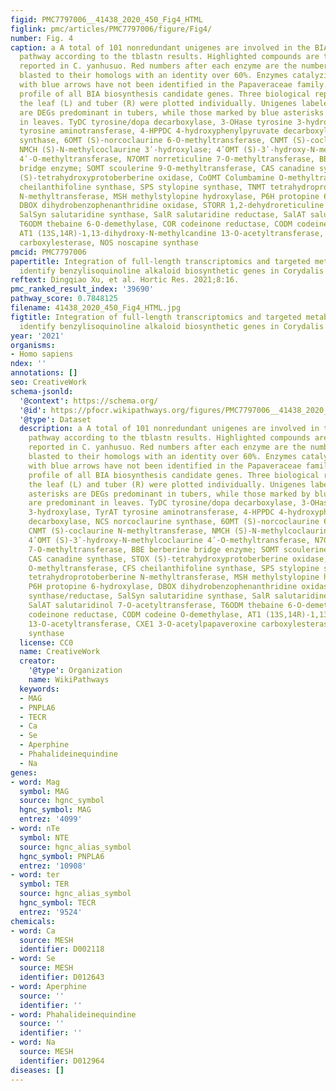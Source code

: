 ```yaml
---
figid: PMC7797006__41438_2020_450_Fig4_HTML
figlink: pmc/articles/PMC7797006/figure/Fig4/
number: Fig. 4
caption: a A total of 101 nonredundant unigenes are involved in the BIA biosynthetic
  pathway according to the tblastn results. Highlighted compounds are those previously
  reported in C. yanhusuo. Red numbers after each enzyme are the number of unigenes
  blasted to their homologs with an identity over 60%. Enzymes catalyzing reactions
  with blue arrows have not been identified in the Papaveraceae family. b Expression
  profile of all BIA biosynthesis candidate genes. Three biological replicates from
  the leaf (L) and tuber (R) were plotted individually. Unigenes labeled by red asterisks
  are DEGs predominant in tubers, while those marked by blue asterisks are predominant
  in leaves. TyDC tyrosine/dopa decarboxylase, 3-OHase tyrosine 3-hydroxylase, TyrAT
  tyrosine aminotransferase, 4-HPPDC 4-hydroxyphenylpyruvate decarboxylase, NCS norcoclaurine
  synthase, 6OMT (S)-norcoclaurine 6-O-methyltransferase, CNMT (S)-coclaurine N-methyltransferase,
  NMCH (S)-N-methylcoclaurine 3ʹ-hydroxylase; 4ʹOMT (S)-3ʹ-hydroxy-N-methylcoclaurine
  4ʹ-O-methyltransferase, N7OMT norreticuline 7-O-methyltransferase, BBE berberine
  bridge enzyme; SOMT scoulerine 9-O-methyltransferase, CAS canadine synthase, STOX
  (S)-tetrahydroxyprotoberberine oxidase, CoOMT Columbamine O-methyltransferase, CFS
  cheilanthifoline synthase, SPS stylopine synthase, TNMT tetrahydroprotoberberine
  N-methyltransferase, MSH methylstylopine hydroxylase, P6H protopine 6-hydroxylase,
  DBOX dihydrobenzophenanthridine oxidase, STORR 1,2-dehydroreticuline synthase/reductase,
  SalSyn salutaridine synthase, SalR salutaridine reductase, SalAT salutaridinol 7-O-acetyltransferase,
  T6ODM thebaine 6-O-demethylase, COR codeinone reductase, CODM codeine O-demethylase,
  AT1 (13S,14R)-1,13-dihydroxy-N-methylcandine 13-O-acetyltransferase, CXE1 3-O-acetylpapaveroxine
  carboxylesterase, NOS noscapine synthase
pmcid: PMC7797006
papertitle: Integration of full-length transcriptomics and targeted metabolomics to
  identify benzylisoquinoline alkaloid biosynthetic genes in Corydalis yanhusuo.
reftext: Dingqiao Xu, et al. Hortic Res. 2021;8:16.
pmc_ranked_result_index: '39690'
pathway_score: 0.7848125
filename: 41438_2020_450_Fig4_HTML.jpg
figtitle: Integration of full-length transcriptomics and targeted metabolomics to
  identify benzylisoquinoline alkaloid biosynthetic genes in Corydalis yanhusuo
year: '2021'
organisms:
- Homo sapiens
ndex: ''
annotations: []
seo: CreativeWork
schema-jsonld:
  '@context': https://schema.org/
  '@id': https://pfocr.wikipathways.org/figures/PMC7797006__41438_2020_450_Fig4_HTML.html
  '@type': Dataset
  description: a A total of 101 nonredundant unigenes are involved in the BIA biosynthetic
    pathway according to the tblastn results. Highlighted compounds are those previously
    reported in C. yanhusuo. Red numbers after each enzyme are the number of unigenes
    blasted to their homologs with an identity over 60%. Enzymes catalyzing reactions
    with blue arrows have not been identified in the Papaveraceae family. b Expression
    profile of all BIA biosynthesis candidate genes. Three biological replicates from
    the leaf (L) and tuber (R) were plotted individually. Unigenes labeled by red
    asterisks are DEGs predominant in tubers, while those marked by blue asterisks
    are predominant in leaves. TyDC tyrosine/dopa decarboxylase, 3-OHase tyrosine
    3-hydroxylase, TyrAT tyrosine aminotransferase, 4-HPPDC 4-hydroxyphenylpyruvate
    decarboxylase, NCS norcoclaurine synthase, 6OMT (S)-norcoclaurine 6-O-methyltransferase,
    CNMT (S)-coclaurine N-methyltransferase, NMCH (S)-N-methylcoclaurine 3ʹ-hydroxylase;
    4ʹOMT (S)-3ʹ-hydroxy-N-methylcoclaurine 4ʹ-O-methyltransferase, N7OMT norreticuline
    7-O-methyltransferase, BBE berberine bridge enzyme; SOMT scoulerine 9-O-methyltransferase,
    CAS canadine synthase, STOX (S)-tetrahydroxyprotoberberine oxidase, CoOMT Columbamine
    O-methyltransferase, CFS cheilanthifoline synthase, SPS stylopine synthase, TNMT
    tetrahydroprotoberberine N-methyltransferase, MSH methylstylopine hydroxylase,
    P6H protopine 6-hydroxylase, DBOX dihydrobenzophenanthridine oxidase, STORR 1,2-dehydroreticuline
    synthase/reductase, SalSyn salutaridine synthase, SalR salutaridine reductase,
    SalAT salutaridinol 7-O-acetyltransferase, T6ODM thebaine 6-O-demethylase, COR
    codeinone reductase, CODM codeine O-demethylase, AT1 (13S,14R)-1,13-dihydroxy-N-methylcandine
    13-O-acetyltransferase, CXE1 3-O-acetylpapaveroxine carboxylesterase, NOS noscapine
    synthase
  license: CC0
  name: CreativeWork
  creator:
    '@type': Organization
    name: WikiPathways
  keywords:
  - MAG
  - PNPLA6
  - TECR
  - Ca
  - Se
  - Aperphine
  - Phahalideinequindine
  - Na
genes:
- word: Mag
  symbol: MAG
  source: hgnc_symbol
  hgnc_symbol: MAG
  entrez: '4099'
- word: nTe
  symbol: NTE
  source: hgnc_alias_symbol
  hgnc_symbol: PNPLA6
  entrez: '10908'
- word: ter
  symbol: TER
  source: hgnc_alias_symbol
  hgnc_symbol: TECR
  entrez: '9524'
chemicals:
- word: Ca
  source: MESH
  identifier: D002118
- word: Se
  source: MESH
  identifier: D012643
- word: Aperphine
  source: ''
  identifier: ''
- word: Phahalideinequindine
  source: ''
  identifier: ''
- word: Na
  source: MESH
  identifier: D012964
diseases: []
---
```

